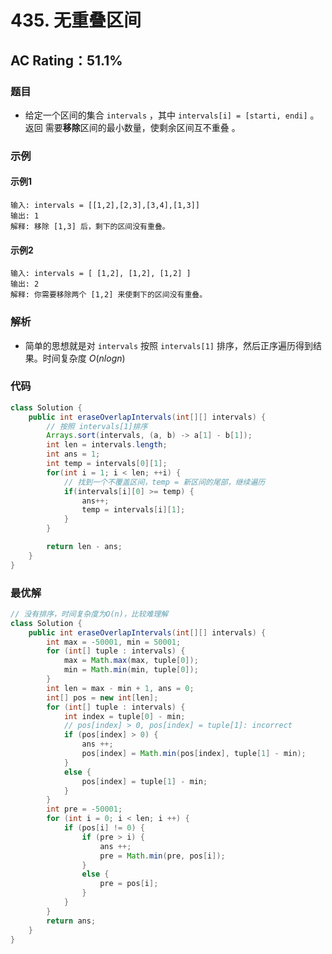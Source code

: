 # 435. 无重叠区间

## AC Rating：51.1%

### 题目

- 给定一个区间的集合 `intervals` ，其中 `intervals[i] = [starti, endi]` 。返回 需要**移除**区间的最小数量，使剩余区间互不重叠 。

### 示例

#### 示例1

```text
输入: intervals = [[1,2],[2,3],[3,4],[1,3]]
输出: 1
解释: 移除 [1,3] 后，剩下的区间没有重叠。
```

#### 示例2

```text
输入: intervals = [ [1,2], [1,2], [1,2] ]
输出: 2
解释: 你需要移除两个 [1,2] 来使剩下的区间没有重叠。
```

### 解析

- 简单的思想就是对 `intervals` 按照 `intervals[1]` 排序，然后正序遍历得到结果。时间复杂度 $O(nlogn)$

### 代码

```java
class Solution {
    public int eraseOverlapIntervals(int[][] intervals) {
        // 按照 intervals[1]排序
        Arrays.sort(intervals, (a, b) -> a[1] - b[1]);
        int len = intervals.length;
        int ans = 1;
        int temp = intervals[0][1];
        for(int i = 1; i < len; ++i) {
            // 找到一个不覆盖区间，temp = 新区间的尾部，继续遍历
            if(intervals[i][0] >= temp) {
                ans++;
                temp = intervals[i][1];
            }
        }

        return len - ans;
    }
}
```

### 最优解

```java
// 没有排序，时间复杂度为O(n)，比较难理解
class Solution {
    public int eraseOverlapIntervals(int[][] intervals) {
        int max = -50001, min = 50001;
        for (int[] tuple : intervals) {
            max = Math.max(max, tuple[0]);
            min = Math.min(min, tuple[0]);            
        }
        int len = max - min + 1, ans = 0;
        int[] pos = new int[len];
        for (int[] tuple : intervals) {
            int index = tuple[0] - min;
            // pos[index] > 0, pos[index] = tuple[1]: incorrect
            if (pos[index] > 0) {
                ans ++;
                pos[index] = Math.min(pos[index], tuple[1] - min);
            }
            else {
                pos[index] = tuple[1] - min;
            }
        }
        int pre = -50001;
        for (int i = 0; i < len; i ++) {
            if (pos[i] != 0) {
                if (pre > i) {
                    ans ++;
                    pre = Math.min(pre, pos[i]);
                }
                else {
                    pre = pos[i];
                }
            }
        }
        return ans;
    }
}
```
